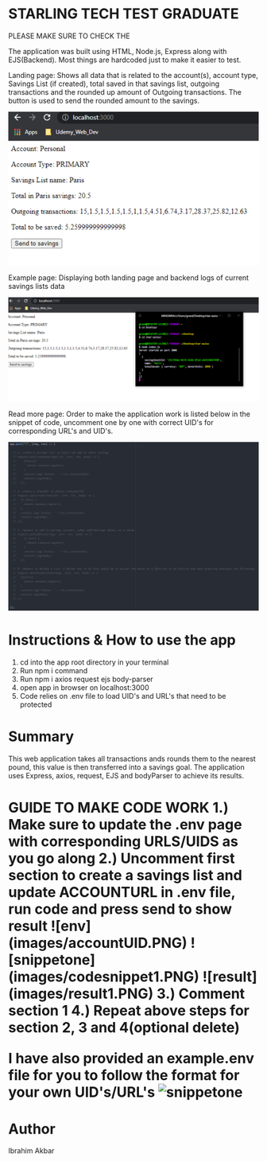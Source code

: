 # STARLING TECH TEST GRADUATE

PLEASE MAKE SURE TO CHECK THE <GUIDE TO MAKE CODE WORK>

The application was built using HTML, Node.js, Express along with EJS(Backend). Most things are hardcoded just to make it easier to test.

Landing page: Shows all data that is related to the account(s), account type, Savings List (if created), total saved in that savings list, outgoing transactions and the rounded up amount of Outgoing
transactions. The button is used to send the rounded amount to the savings.

![home](images/dataViewed.PNG)

Example page: Displaying both landing page and backend logs of current savings lists data

![example](images/showAll.PNG)

Read more page: Order to make the application work is listed below in the snippet of code, uncomment one by one with correct UID's for corresponding URL's and UID's.

![order](images/postRequests.PNG)

<h1>Instructions & How to use the app</h1>
<ol>
  <li>cd into the app root directory in your terminal</li>
  <li>Run npm i command</li>
  <li>Run npm i axios request ejs body-parser</li>
  <li>open app in browser on localhost:3000</li>
  <li>Code relies on .env file to load UID's and URL's that need to be protected</li>
  </ol>


<h1>Summary</h1>
This web application takes all transactions ands rounds them to the nearest pound, this value is then transferred into a savings goal. The application uses Express, axios, request,
EJS and bodyParser to achieve its results.

<h1>GUIDE TO MAKE CODE WORK</h>
1.) Make sure to update the .env page with corresponding URLS/UIDS as you go along
2.) Uncomment first section to create a savings list and update ACCOUNTURL in .env file, run code and press send to show result
![env](images/accountUID.PNG)
![snippetone](images/codesnippet1.PNG)
![result](images/result1.PNG)
3.) Comment section 1
4.) Repeat above steps for section 2, 3 and 4(optional delete)

I have also provided an example.env file for you to follow the format for your own UID's/URL's
![snippetone](images/exampleEnd.PNG)

<h1>Author</h1>
Ibrahim Akbar

